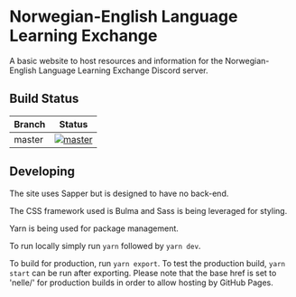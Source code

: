 # Norwegian-English Language Learning Exchange

A basic website to host resources and information for the Norwegian-English Language Learning Exchange Discord server.

## Build Status

| Branch | Status |
|--------|--------|
| master | [![master](https://circleci.com/gh/anamorphism/nelle/tree/master.svg?style=svg)](https://circleci.com/gh/anamorphism/nelle/tree/master) |

## Developing

The site uses Sapper but is designed to have no back-end.

The CSS framework used is Bulma and Sass is being leveraged for styling.

Yarn is being used for package management.

To run locally simply run `yarn` followed by `yarn dev`.

To build for production, run `yarn export`. To test the production build, `yarn start` can be run after exporting. Please note that the base href is set to 'nelle/' for production builds in order to allow hosting by GitHub Pages.
